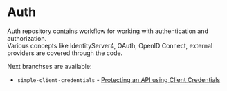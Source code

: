 # Auth
Auth repository contains workflow for working with authentication and authorization. \
Various concepts like IdentityServer4, OAuth, OpenID Connect, external providers are covered through the code.

Next branchses are available:
- `simple-client-credentials` - [Protecting an API using Client Credentials](https://identityserver4.readthedocs.io/en/latest/quickstarts/1_client_credentials.html)
